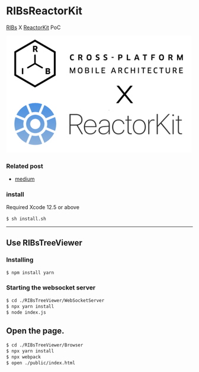 # RIBsReactorKit

[RIBs](https://github.com/uber/RIBs) X [ReactorKit](https://github.com/ReactorKit/ReactorKit) PoC

<img src="./Docs/RIBsReactorKit.png" alt="RIBsReactorKit" width="500" />

### Related post
- [medium](https://blog.mathpresso.com/ribs에-reactorkit-도입하기-6593124a34ec)

### install

Required Xcode 12.5 or above
```shell
$ sh install.sh
```

---
## Use RIBsTreeViewer

### Installing 

```
$ npm install yarn
```

### Starting the websocket server

```shell
$ cd ./RIBsTreeViewer/WebSocketServer
$ npx yarn install
$ node index.js
```

## Open the page.

```shell
$ cd ./RIBsTreeViewer/Browser
$ npx yarn install
$ npx webpack
$ open ./public/index.html
```
